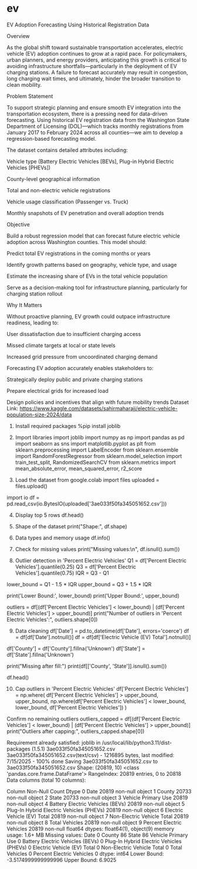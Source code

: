 # ev
EV Adoption Forecasting Using Historical Registration Data

Overview

As the global shift toward sustainable transportation accelerates, electric vehicle (EV) adoption continues to grow at a rapid pace. For policymakers, urban planners, and energy providers, anticipating this growth is critical to avoiding infrastructure shortfalls—particularly in the deployment of EV charging stations. A failure to forecast accurately may result in congestion, long charging wait times, and ultimately, hinder the broader transition to clean mobility.

Problem Statement

To support strategic planning and ensure smooth EV integration into the transportation ecosystem, there is a pressing need for data-driven forecasting. Using historical EV registration data from the Washington State Department of Licensing (DOL)—which tracks monthly registrations from January 2017 to February 2024 across all counties—we aim to develop a regression-based forecasting model.

The dataset contains detailed attributes including:

Vehicle type (Battery Electric Vehicles [BEVs], Plug-in Hybrid Electric Vehicles [PHEVs])

County-level geographical information

Total and non-electric vehicle registrations

Vehicle usage classification (Passenger vs. Truck)

Monthly snapshots of EV penetration and overall adoption trends

Objective

Build a robust regression model that can forecast future electric vehicle adoption across Washington counties. This model should:

Predict total EV registrations in the coming months or years

Identify growth patterns based on geography, vehicle type, and usage

Estimate the increasing share of EVs in the total vehicle population

Serve as a decision-making tool for infrastructure planning, particularly for charging station rollout

Why It Matters

Without proactive planning, EV growth could outpace infrastructure readiness, leading to:

User dissatisfaction due to insufficient charging access

Missed climate targets at local or state levels

Increased grid pressure from uncoordinated charging demand

Forecasting EV adoption accurately enables stakeholders to:

Strategically deploy public and private charging stations

Prepare electrical grids for increased load

Design policies and incentives that align with future mobility trends
Dataset Link: https://www.kaggle.com/datasets/sahirmaharajj/electric-vehicle-population-size-2024/data

1. Install required packages
%pip install joblib

2. Import libraries
import joblib import numpy as np import pandas as pd import seaborn as sns import matplotlib.pyplot as plt from sklearn.preprocessing import LabelEncoder from sklearn.ensemble import RandomForestRegressor from sklearn.model_selection import train_test_split, RandomizedSearchCV from sklearn.metrics import mean_absolute_error, mean_squared_error, r2_score

3. Load the dataset
from google.colab import files uploaded = files.upload()

import io df = pd.read_csv(io.BytesIO(uploaded['3ae033f50fa345051652.csv']))

4. Display top 5 rows
df.head()

5. Shape of the dataset
print("Shape:", df.shape)

6. Data types and memory usage
df.info()

7. Check for missing values
print("Missing values:\n", df.isnull().sum())

8. Outlier detection in 'Percent Electric Vehicles'
Q1 = df['Percent Electric Vehicles'].quantile(0.25) Q3 = df['Percent Electric Vehicles'].quantile(0.75) IQR = Q3 - Q1

lower_bound = Q1 - 1.5 * IQR upper_bound = Q3 + 1.5 * IQR

print('Lower Bound:', lower_bound) print('Upper Bound:', upper_bound)

outliers = df[(df['Percent Electric Vehicles'] < lower_bound) | (df['Percent Electric Vehicles'] > upper_bound)] print("Number of outliers in 'Percent Electric Vehicles':", outliers.shape[0])

9. Data cleaning
df['Date'] = pd.to_datetime(df['Date'], errors='coerce') df = df[df['Date'].notnull()] df = df[df['Electric Vehicle (EV) Total'].notnull()]

df['County'] = df['County'].fillna('Unknown') df['State'] = df['State'].fillna('Unknown')

print("Missing after fill:") print(df[['County', 'State']].isnull().sum())

df.head()

10. Cap outliers in 'Percent Electric Vehicles'
df['Percent Electric Vehicles'] = np.where( df['Percent Electric Vehicles'] > upper_bound, upper_bound, np.where(df['Percent Electric Vehicles'] < lower_bound, lower_bound, df['Percent Electric Vehicles']) )

Confirm no remaining outliers
outliers_capped = df[(df['Percent Electric Vehicles'] < lower_bound) | (df['Percent Electric Vehicles'] > upper_bound)] print("Outliers after capping:", outliers_capped.shape[0])

Requirement already satisfied: joblib in /usr/local/lib/python3.11/dist-packages (1.5.1) 3ae033f50fa345051652.csv 3ae033f50fa345051652.csv(text/csv) - 1216895 bytes, last modified: 7/15/2025 - 100% done Saving 3ae033f50fa345051652.csv to 3ae033f50fa345051652.csv Shape: (20819, 10) <class 'pandas.core.frame.DataFrame'> RangeIndex: 20819 entries, 0 to 20818 Data columns (total 10 columns):

Column Non-Null Count Dtype
0 Date 20819 non-null object 1 County 20733 non-null object 2 State 20733 non-null object 3 Vehicle Primary Use 20819 non-null object 4 Battery Electric Vehicles (BEVs) 20819 non-null object 5 Plug-In Hybrid Electric Vehicles (PHEVs) 20819 non-null object 6 Electric Vehicle (EV) Total 20819 non-null object 7 Non-Electric Vehicle Total 20819 non-null object 8 Total Vehicles 20819 non-null object 9 Percent Electric Vehicles 20819 non-null float64 dtypes: float64(1), object(9) memory usage: 1.6+ MB Missing values: Date 0 County 86 State 86 Vehicle Primary Use 0 Battery Electric Vehicles (BEVs) 0 Plug-In Hybrid Electric Vehicles (PHEVs) 0 Electric Vehicle (EV) Total 0 Non-Electric Vehicle Total 0 Total Vehicles 0 Percent Electric Vehicles 0 dtype: int64 Lower Bound: -3.5174999999999996 Upper Bound: 6.9025
